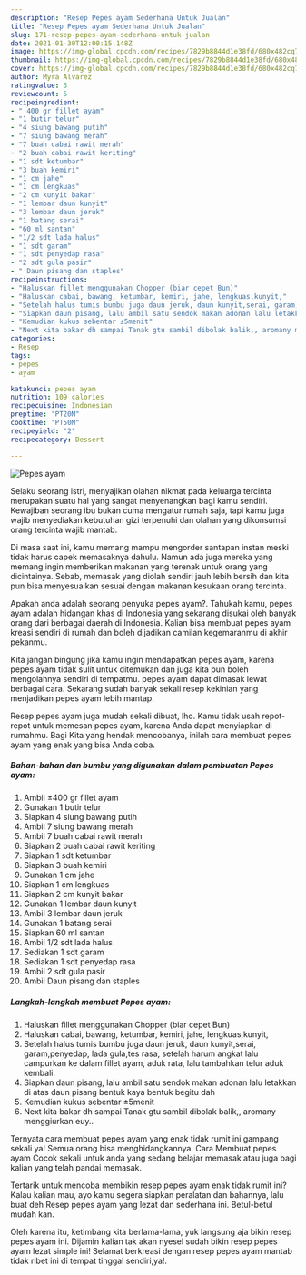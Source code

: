 ```yaml
---
description: "Resep Pepes ayam Sederhana Untuk Jualan"
title: "Resep Pepes ayam Sederhana Untuk Jualan"
slug: 171-resep-pepes-ayam-sederhana-untuk-jualan
date: 2021-01-30T12:00:15.148Z
image: https://img-global.cpcdn.com/recipes/7829b8844d1e38fd/680x482cq70/pepes-ayam-foto-resep-utama.jpg
thumbnail: https://img-global.cpcdn.com/recipes/7829b8844d1e38fd/680x482cq70/pepes-ayam-foto-resep-utama.jpg
cover: https://img-global.cpcdn.com/recipes/7829b8844d1e38fd/680x482cq70/pepes-ayam-foto-resep-utama.jpg
author: Myra Alvarez
ratingvalue: 3
reviewcount: 5
recipeingredient:
- " 400 gr fillet ayam"
- "1 butir telur"
- "4 siung bawang putih"
- "7 siung bawang merah"
- "7 buah cabai rawit merah"
- "2 buah cabai rawit keriting"
- "1 sdt ketumbar"
- "3 buah kemiri"
- "1 cm jahe"
- "1 cm lengkuas"
- "2 cm kunyit bakar"
- "1 lembar daun kunyit"
- "3 lembar daun jeruk"
- "1 batang serai"
- "60 ml santan"
- "1/2 sdt lada halus"
- "1 sdt garam"
- "1 sdt penyedap rasa"
- "2 sdt gula pasir"
- " Daun pisang dan staples"
recipeinstructions:
- "Haluskan fillet menggunakan Chopper (biar cepet Bun)"
- "Haluskan cabai, bawang, ketumbar, kemiri, jahe, lengkuas,kunyit,"
- "Setelah halus tumis bumbu juga daun jeruk, daun kunyit,serai, garam,penyedap, lada gula,tes rasa, setelah harum angkat lalu campurkan ke dalam fillet ayam, aduk rata, lalu tambahkan telur aduk kembali."
- "Siapkan daun pisang, lalu ambil satu sendok makan adonan lalu letakkan di atas daun pisang bentuk kaya bentuk begitu dah"
- "Kemudian kukus sebentar ±5menit"
- "Next kita bakar dh sampai Tanak gtu sambil dibolak balik,, aromany menggiurkan euy.."
categories:
- Resep
tags:
- pepes
- ayam

katakunci: pepes ayam 
nutrition: 109 calories
recipecuisine: Indonesian
preptime: "PT20M"
cooktime: "PT50M"
recipeyield: "2"
recipecategory: Dessert

---
```



![Pepes ayam](https://img-global.cpcdn.com/recipes/7829b8844d1e38fd/680x482cq70/pepes-ayam-foto-resep-utama.jpg)

Selaku seorang istri, menyajikan olahan nikmat pada keluarga tercinta merupakan suatu hal yang sangat menyenangkan bagi kamu sendiri. Kewajiban seorang ibu bukan cuma mengatur rumah saja, tapi kamu juga wajib menyediakan kebutuhan gizi terpenuhi dan olahan yang dikonsumsi orang tercinta wajib mantab.

Di masa  saat ini, kamu memang mampu mengorder santapan instan meski tidak harus capek memasaknya dahulu. Namun ada juga mereka yang memang ingin memberikan makanan yang terenak untuk orang yang dicintainya. Sebab, memasak yang diolah sendiri jauh lebih bersih dan kita pun bisa menyesuaikan sesuai dengan makanan kesukaan orang tercinta. 



Apakah anda adalah seorang penyuka pepes ayam?. Tahukah kamu, pepes ayam adalah hidangan khas di Indonesia yang sekarang disukai oleh banyak orang dari berbagai daerah di Indonesia. Kalian bisa membuat pepes ayam kreasi sendiri di rumah dan boleh dijadikan camilan kegemaranmu di akhir pekanmu.

Kita jangan bingung jika kamu ingin mendapatkan pepes ayam, karena pepes ayam tidak sulit untuk ditemukan dan juga kita pun boleh mengolahnya sendiri di tempatmu. pepes ayam dapat dimasak lewat berbagai cara. Sekarang sudah banyak sekali resep kekinian yang menjadikan pepes ayam lebih mantap.

Resep pepes ayam juga mudah sekali dibuat, lho. Kamu tidak usah repot-repot untuk memesan pepes ayam, karena Anda dapat menyiapkan di rumahmu. Bagi Kita yang hendak mencobanya, inilah cara membuat pepes ayam yang enak yang bisa Anda coba.

<!--inarticleads1-->

##### Bahan-bahan dan bumbu yang digunakan dalam pembuatan Pepes ayam:

1. Ambil  ±400 gr fillet ayam
1. Gunakan 1 butir telur
1. Siapkan 4 siung bawang putih
1. Ambil 7 siung bawang merah
1. Ambil 7 buah cabai rawit merah
1. Siapkan 2 buah cabai rawit keriting
1. Siapkan 1 sdt ketumbar
1. Siapkan 3 buah kemiri
1. Gunakan 1 cm jahe
1. Siapkan 1 cm lengkuas
1. Siapkan 2 cm kunyit bakar
1. Gunakan 1 lembar daun kunyit
1. Ambil 3 lembar daun jeruk
1. Gunakan 1 batang serai
1. Siapkan 60 ml santan
1. Ambil 1/2 sdt lada halus
1. Sediakan 1 sdt garam
1. Sediakan 1 sdt penyedap rasa
1. Ambil 2 sdt gula pasir
1. Ambil  Daun pisang dan staples




<!--inarticleads2-->

##### Langkah-langkah membuat Pepes ayam:

1. Haluskan fillet menggunakan Chopper (biar cepet Bun)
1. Haluskan cabai, bawang, ketumbar, kemiri, jahe, lengkuas,kunyit,
1. Setelah halus tumis bumbu juga daun jeruk, daun kunyit,serai, garam,penyedap, lada gula,tes rasa, setelah harum angkat lalu campurkan ke dalam fillet ayam, aduk rata, lalu tambahkan telur aduk kembali.
1. Siapkan daun pisang, lalu ambil satu sendok makan adonan lalu letakkan di atas daun pisang bentuk kaya bentuk begitu dah
1. Kemudian kukus sebentar ±5menit
1. Next kita bakar dh sampai Tanak gtu sambil dibolak balik,, aromany menggiurkan euy..




Ternyata cara membuat pepes ayam yang enak tidak rumit ini gampang sekali ya! Semua orang bisa menghidangkannya. Cara Membuat pepes ayam Cocok sekali untuk anda yang sedang belajar memasak atau juga bagi kalian yang telah pandai memasak.

Tertarik untuk mencoba membikin resep pepes ayam enak tidak rumit ini? Kalau kalian mau, ayo kamu segera siapkan peralatan dan bahannya, lalu buat deh Resep pepes ayam yang lezat dan sederhana ini. Betul-betul mudah kan. 

Oleh karena itu, ketimbang kita berlama-lama, yuk langsung aja bikin resep pepes ayam ini. Dijamin kalian tak akan nyesel sudah bikin resep pepes ayam lezat simple ini! Selamat berkreasi dengan resep pepes ayam mantab tidak ribet ini di tempat tinggal sendiri,ya!.


